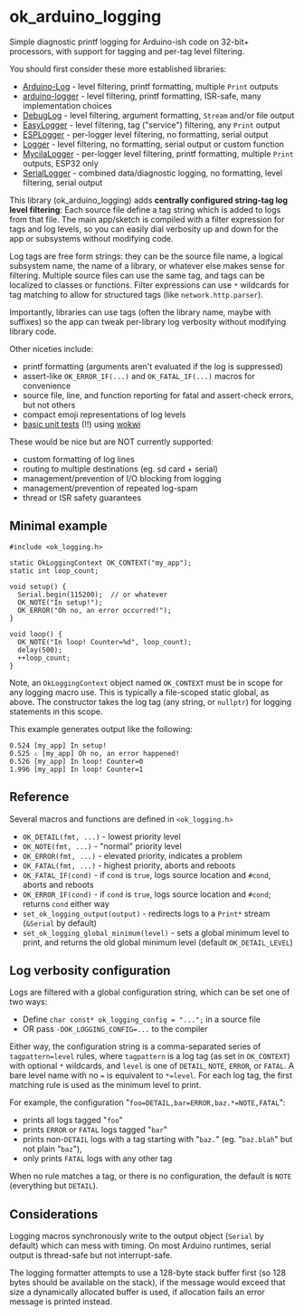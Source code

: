 # ok_arduino_logging

Simple diagnostic printf logging for Arduino-ish code on 32-bit+ processors, with support for tagging and per-tag level filtering.

You should first consider these more established libraries:
- [Arduino-Log](https://github.com/JSC-TechMinds/Arduino-Log) - level filtering, printf formatting, multiple `Print` outputs
- [arduino-logger](https://github.com/embeddedartistry/arduino-logger) - level filtering, printf formatting, ISR-safe, many implementation choices
- [DebugLog](https://github.com/hideakitai/DebugLog) - level filtering, argument formatting, `Stream` and/or file output
- [EasyLogger](https://github.com/x821938/EasyLogger) - level filtering, tag ("service") filtering, any `Print` output
- [ESPLogger](https://github.com/kuslota/esplogger) - per-logger level filtering, no formatting, serial output
- [Logger](https://github.com/bakercp/Logger) - level filtering, no formatting, serial output or custom function
- [MycilaLogger](https://github.com/mathieucarbou/MycilaLogger) - per-logger level filtering, printf formatting, multiple `Print` outputs, ESP32 only
- [SerialLogger](https://github.com/UltiBlox/SerialLogger) - combined data/diagnostic logging, no formatting, level filtering, serial output

This library (ok_arduino_logging) adds **centrally configured string-tag log level filtering**: Each source file define a tag string which is added to logs from that file. The main app/sketch is compiled with a filter expression for tags and log levels, so you can easily dial verbosity up and down for the app or subsystems without modifying code.

Log tags are free form strings: they can be the source file name, a logical subsystem name, the name of a library, or whatever else makes sense for filtering. Multiple source files can use the same tag, and tags can be localized to classes or functions. Filter expressions can use `*` wildcards for tag matching to allow for structured tags (like `network.http.parser`).

Importantly, libraries can use tags (often the library name, maybe with suffixes) so the app can tweak per-library log verbosity without modifying library code.

Other niceties include:
- printf formatting (arguments aren't evaluated if the log is suppressed)
- assert-like `OK_ERROR_IF(...)` and `OK_FATAL_IF(...)` macros for convenience
- source file, line, and function reporting for fatal and assert-check errors, but not others
- compact emoji representations of log levels
- [basic unit tests](tests) (!!) using [wokwi](https://wokwi.com/)

These would be nice but are NOT currently supported:
- custom formatting of log lines
- routing to multiple destinations (eg. sd card + serial)
- management/prevention of I/O blocking from logging
- management/prevention of repeated log-spam
- thread or ISR safety guarantees

## Minimal example

```
#include <ok_logging.h>

static OkLoggingContext OK_CONTEXT("my_app");
static int loop_count;

void setup() {
  Serial.begin(115200);  // or whatever
  OK_NOTE("In setup!");
  OK_ERROR("Oh no, an error occurred!");
}

void loop() {
  OK_NOTE("In loop! Counter=%d", loop_count);
  delay(500);
  ++loop_count;
}
```

Note, an `OkLoggingContext` object named `OK_CONTEXT` must be in scope for any logging macro use. This is typically a file-scoped static global, as above. The constructor takes the log tag (any string, or `nullptr`) for logging statements in this scope.

This example generates output like the following:

```
0.524 [my_app] In setup!
0.525 ⚠️ [my_app] Oh no, an error happened!
0.526 [my_app] In loop! Counter=0
1.996 [my_app] In loop! Counter=1

```

## Reference

Several macros and functions are defined in `<ok_logging.h>`
- `OK_DETAIL(fmt, ...)` - lowest priority level
- `OK_NOTE(fmt, ...)` - "normal" priority level
- `OK_ERROR(fmt, ...)` - elevated priority, indicates a problem
- `OK_FATAL(fmt, ...)` - highest priority, aborts and reboots
- `OK_FATAL_IF(cond)` - if `cond` is `true`, logs source location and `#cond`, aborts and reboots
- `OK_ERROR_IF(cond)` - if `cond` is `true`, logs source location and `#cond`; returns `cond` either way
- `set_ok_logging_output(output)` - redirects logs to a `Print*` stream (`&Serial` by default)
- `set_ok_logging_global_minimum(level)` - sets a global minimum level to print, and returns the old global minimum level (default `OK_DETAIL_LEVEL`)

## Log verbosity configuration

Logs are filtered with a global configuration string, which can be set one of two ways:
- Define `char const* ok_logging_config = "...";` in a source file
- OR pass `-DOK_LOGGING_CONFIG=...` to the compiler

Either way, the configuration string is a comma-separated series of `tagpattern=level` rules, where `tagpattern` is a log tag (as set in `OK_CONTEXT`) with optional `*` wildcards, and `level` is one of `DETAIL`, `NOTE`, `ERROR`, or `FATAL`. A bare level name with no `=` is equivalent to `*=level`. For each log tag, the first matching rule is used as the minimum level to print.

For example, the configuration "`foo=DETAIL,bar=ERROR,baz.*=NOTE,FATAL`":
- prints all logs tagged "`foo`"
- prints `ERROR` or `FATAL` logs tagged "`bar`"
- prints non-`DETAIL` logs with a tag starting with "`baz.`" (eg. "`baz.blah`" but not plain "`baz`"), 
- only prints `FATAL` logs with any other tag

When no rule matches a tag, or there is no configuration, the default is `NOTE` (everything but `DETAIL`).

## Considerations

Logging macros synchronously write to the output object (`Serial` by default) which can mess with timing. On most Arduino runtimes, serial output is thread-safe but not interrupt-safe.

The logging formatter attempts to use a 128-byte stack buffer first (so 128 bytes should be available on the stack), if the message would exceed that size a dynamically allocated buffer is used, if allocation fails an error message is printed instead.
